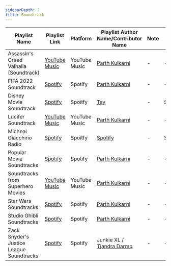 ```yaml
---
sidebarDepth: 2
title: Soundtrack
---
```


| Playlist Name | Playlist Link | Platform | Playlist Author Name/Contributor Name | Note | Subgenre |
| ------------- |-------------- | -------- | ------------------------------------- | ---- | -------- |
| Assassin's Creed Valhalla (Soundtrack) | [YouTube Music](https://music.youtube.com/playlist?list=PLDisKgcnAC4RbwywMTbJpC-uBg6mUeCsO&feature=share) | YouTube Music | [Parth Kulkarni](https://github.com/parthkgh24) | - | - |
|FIFA 2022 Soundtrack | [Spotify](https://open.spotify.com/playlist/2a6OSlFchVcDonrXMMJ6EM?si=2fc2db2d922d4623) | Spotify | [Parth Kulkarni](https://github.com/parthkgh24) | - | - |
| Disney Movie Soundtrack | [Spotify](https://open.spotify.com/playlist/0xlw4AyipOdMpZ1NbvDz3V?si=52ad00aaa51b4408&nd=1) | Spoitfy | [Tay](https://open.spotify.com/user/1243359743) | - | Soundtrack |
| Lucifer Soundtrack | [YouTube Music](https://music.youtube.com/playlist?list=PLlO3ranUZrZ4o9oyhU51heXdnRF2SY9EU&feature=share) | YouTube Music | [Parth Kulkarni](https://github.com/parthkgh24) | - | - |
| Micheal Giacchino Radio | [Spotify](https://open.spotify.com/playlist/37i9dQZF1E4B24219OcojD?si=16d1182187fc4396) | Spoitfy | [Spotify](https://open.spotify.com/user/spotify) | - | Soundtrack |
|Popular Movie Soundtracks | [Spotify](https://open.spotify.com/playlist/1VHaEzv3qjaDBAVJrEGEge?si=00564258b11a4da7) | Spotify | [Parth Kulkarni](https://github.com/parthkgh24) | - | - |
|Soundtracks from Superhero Movies | [YouTube Music](https://music.youtube.com/playlist?list=RDCLAK5uy_lJlBtxBu4iJF7YPUcnDxnQlrkYxZWCzwE&feature=share&playnext=1 )| YouTube Music | [Parth Kulkarni](https://github.com/parthkgh24) | - | - |
| Star Wars Soundtracks | [Spotify](https://open.spotify.com/playlist/0yDagEjoveJC0dVWBJecU2?si=1f16b0db590b4f63) | Spotify | [Parth Kulkarni](https://github.com/parthkgh24) | - | - |
|Studio Ghibli Soundtracks | [Spotify](https://open.spotify.com/playlist/636JPjFfxIumqg3UQALZpY?si=2519381d393c47cf) | Spotify | [Parth Kulkarni](https://github.com/parthkgh24) | - | - |
|Zack Snyder's Justice League Soundtracks | [Spotify](https://open.spotify.com/album/61EYnZsY4PSE2uubb81wtB?si=Mi21amKaQe6yEOC5jjTLZw&dl_branch=1) | Spotify | Junkie XL / [Tjandra Darmo](https://github.com/TjandraD) | - | - |

